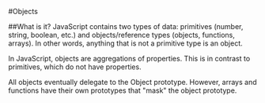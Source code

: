 #Objects

##What is it?
JavaScript contains two types of data: primitives (number, string, boolean, etc.) and objects/reference types (objects, functions, arrays). In other words, anything that is not a primitive type is an object.

In JavaScript, objects are aggregations of properties. This is in contrast to primitives, which do not have properties.

All objects eventually delegate to the Object prototype. However, arrays and functions have their own prototypes that "mask" the object prototype.
